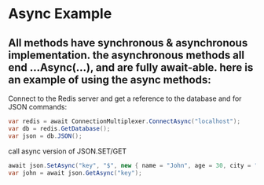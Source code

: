 
# Async Example

## All methods have synchronous & asynchronous implementation. the asynchronous methods all end ...Async(...), and are fully await-able. here is an example of using the async methods:

Connect to the Redis server and get a reference to the database and for JSON commands:

```csharp
var redis = await ConnectionMultiplexer.ConnectAsync("localhost");
var db = redis.GetDatabase();
var json = db.JSON();
```

call async version of JSON.SET/GET

```csharp
await json.SetAsync("key", "$", new { name = "John", age = 30, city = "New York" });
var john = await json.GetAsync("key");
```
